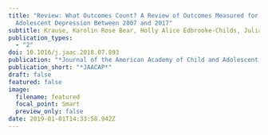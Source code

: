 ```yaml
---
title: "Review: What Outcomes Count? A Review of Outcomes Measured for
  Adolescent Depression Between 2007 and 2017"
subtitle: Krause, Karolin Rose Bear, Holly Alice Edbrooke-Childs, Julian Wolpert, Miranda
publication_types:
  - "2"
doi: 10.1016/j.jaac.2018.07.893
publication: "*Journal of the American Academy of Child and Adolescent Psychiatry*"
publication_short: "*JAACAP*"
draft: false
featured: false
image:
  filename: featured
  focal_point: Smart
  preview_only: false
date: 2019-01-01T14:33:58.942Z
---
```

